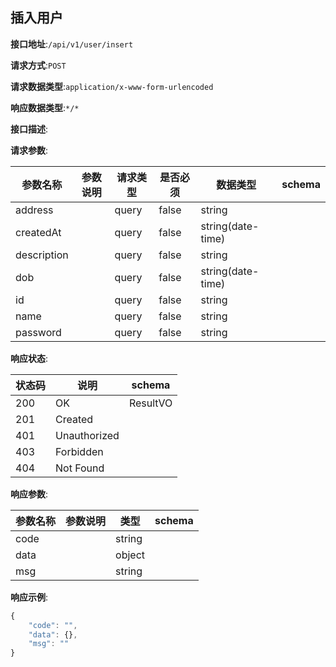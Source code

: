 ## 插入用户


**接口地址**:`/api/v1/user/insert`


**请求方式**:`POST`


**请求数据类型**:`application/x-www-form-urlencoded`


**响应数据类型**:`*/*`


**接口描述**:


**请求参数**:


| 参数名称    | 参数说明 | 请求类型 | 是否必须 | 数据类型          | schema |
| ----------- | -------- | -------- | -------- | ----------------- | ------ |
| address     |          | query    | false    | string            |        |
| createdAt   |          | query    | false    | string(date-time) |        |
| description |          | query    | false    | string            |        |
| dob         |          | query    | false    | string(date-time) |        |
| id          |          | query    | false    | string            |        |
| name        |          | query    | false    | string            |        |
| password    |          | query    | false    | string            |        |


**响应状态**:


| 状态码 | 说明         | schema   |
| ------ | ------------ | -------- |
| 200    | OK           | ResultVO |
| 201    | Created      |          |
| 401    | Unauthorized |          |
| 403    | Forbidden    |          |
| 404    | Not Found    |          |


**响应参数**:


| 参数名称 | 参数说明 | 类型   | schema |
| -------- | -------- | ------ | ------ |
| code     |          | string |        |
| data     |          | object |        |
| msg      |          | string |        |


**响应示例**:

```javascript
{
	"code": "",
	"data": {},
	"msg": ""
}
```

